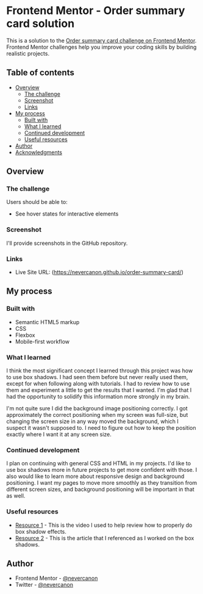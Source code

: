 # Frontend Mentor - Order summary card solution

This is a solution to the [Order summary card challenge on Frontend Mentor](https://www.frontendmentor.io/challenges/order-summary-component-QlPmajDUj). Frontend Mentor challenges help you improve your coding skills by building realistic projects. 

## Table of contents

- [Overview](#overview)
  - [The challenge](#the-challenge)
  - [Screenshot](#screenshot)
  - [Links](#links)
- [My process](#my-process)
  - [Built with](#built-with)
  - [What I learned](#what-i-learned)
  - [Continued development](#continued-development)
  - [Useful resources](#useful-resources)
- [Author](#author)
- [Acknowledgments](#acknowledgments)

## Overview

### The challenge

Users should be able to:

- See hover states for interactive elements

### Screenshot

I'll provide screenshots in the GitHub repository.

### Links

- Live Site URL: (https://nevercanon.github.io/order-summary-card/)

## My process

### Built with

- Semantic HTML5 markup
- CSS
- Flexbox
- Mobile-first workflow

### What I learned

I think the most significant concept I learned through this project was how to use box shadows. I had seen them before but never really used them, except for when following along with tutorials. I had to review how to use them and experiment a little to get the results that I wanted. I'm glad that I had the opportunity to solidify this information more strongly in my brain.

I'm not quite sure I did the background image positioning correctly. I got approximately the correct positioning when my screen was full-size, but changing the screen size in any way moved the background, which I suspect it wasn't supposed to. I need to figure out how to keep the position exactly where I want it at any screen size.

### Continued development

I plan on continuing with general CSS and HTML in my projects. I'd like to use box shadows more in future projects to get more confident with those. I also would like to learn more about responsive design and background positioning. I want my pages to move more smoothly as they transition from different screen sizes, and background positioning will be important in that as well.

### Useful resources

- [Resource 1](https://www.youtube.com/watch?v=-JNRQ5HjNeI) - This is the video I used to help review how to properly do box shadow effects.
- [Resource 2](https://developer.mozilla.org/en-US/docs/Web/CSS/box-shadow) - This is the article that I referenced as I worked on the box shadows.

## Author

- Frontend Mentor - [@nevercanon](https://www.frontendmentor.io/profile/nevercanon)
- Twitter - [@nevercanon](https://www.github.com/nevercanon)